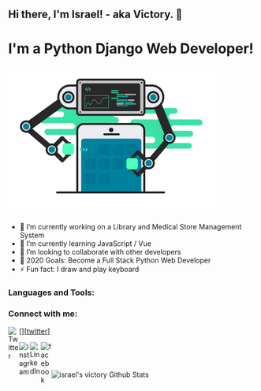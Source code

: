 ## Hi there, I'm Israel! - aka Victory. 👋

# I'm a Python Django Web Developer!

!['Backend'](./demo/backend.gif)

<!--
**israelvictory/israelvictory** is a ✨ _special_ ✨ repository because its `README.md` (this file) appears on your GitHub profile.

Here are some ideas to get you started:
-->

- 🔭 I’m currently working on a Library and Medical Store Management System
- 🌱 I’m currently learning JavaScript / Vue
- 👯 I’m looking to collaborate with other developers
- 🎯 2020 Goals: Become a Full Stack Python Web Developer
- ⚡ Fun fact: I draw and play keyboard

### Languages and Tools:

### Connect with me:

[<img align="left" href="twitter.com/israelvic__" alt="Twitter" width="22px" src="https://simpleicons.org/icons/twitter.svg"/>][<a href="twitter.com/israelvic__">twitter</a>]

<img align="left" href="instagram.com/israelvic__" alt="instagram" width="22px" src="https://simpleicons.org/icons/instagram.svg"/>

<img align="left" href="linkedin.com/in/israel-abraham" alt="LinkedIn" width="22px" src="https://simpleicons.org/icons/linkedin.svg"/>

<img align="left" href="facebook.com/israel.abraham.vic" alt="facebook" width="22px" src="https://simpleicons.org/icons/facebook.svg"/>

## <br/>

<img align="left" alt="israel's victory Github Stats" src="https://github-readme-stats.vercel.app/api?username=israelvictory&show_icons=true&hide_border=true"/>
